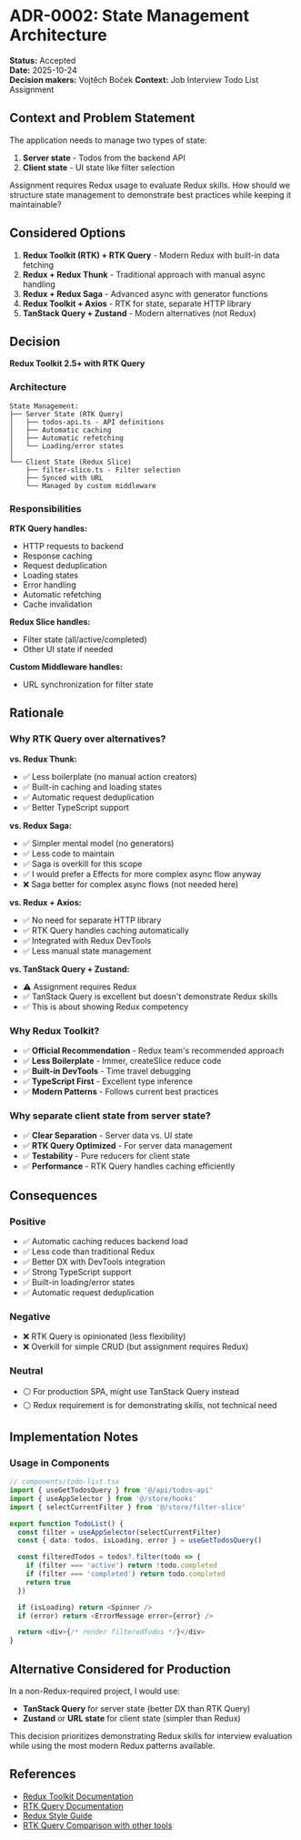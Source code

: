 # ADR-0002: State Management Architecture

**Status:** Accepted  
**Date:** 2025-10-24  
**Decision makers:** Vojtěch Boček
**Context:** Job Interview Todo List Assignment

## Context and Problem Statement

The application needs to manage two types of state:

1. **Server state** - Todos from the backend API
2. **Client state** - UI state like filter selection

Assignment requires Redux usage to evaluate Redux skills. How should we structure state management to demonstrate best practices while keeping it maintainable?

## Considered Options

1. **Redux Toolkit (RTK) + RTK Query** - Modern Redux with built-in data fetching
2. **Redux + Redux Thunk** - Traditional approach with manual async handling
3. **Redux + Redux Saga** - Advanced async with generator functions
4. **Redux Toolkit + Axios** - RTK for state, separate HTTP library
5. **TanStack Query + Zustand** - Modern alternatives (not Redux)

## Decision

**Redux Toolkit 2.5+ with RTK Query**

### Architecture

```
State Management:
├── Server State (RTK Query)
│   ├── todos-api.ts - API definitions
│   ├── Automatic caching
│   ├── Automatic refetching
│   └── Loading/error states
│
└── Client State (Redux Slice)
    ├── filter-slice.ts - Filter selection
    ├── Synced with URL
    └── Managed by custom middleware
```

### Responsibilities

**RTK Query handles:**

- HTTP requests to backend
- Response caching
- Request deduplication
- Loading states
- Error handling
- Automatic refetching
- Cache invalidation

**Redux Slice handles:**

- Filter state (all/active/completed)
- Other UI state if needed

**Custom Middleware handles:**

- URL synchronization for filter state

## Rationale

### Why RTK Query over alternatives?

**vs. Redux Thunk:**

- ✅ Less boilerplate (no manual action creators)
- ✅ Built-in caching and loading states
- ✅ Automatic request deduplication
- ✅ Better TypeScript support

**vs. Redux Saga:**

- ✅ Simpler mental model (no generators)
- ✅ Less code to maintain
- ✅ Saga is overkill for this scope
- ✅ I would prefer a Effects for more complex async flow anyway
- ❌ Saga better for complex async flows (not needed here)

**vs. Redux + Axios:**

- ✅ No need for separate HTTP library
- ✅ RTK Query handles caching automatically
- ✅ Integrated with Redux DevTools
- ✅ Less manual state management

**vs. TanStack Query + Zustand:**

- ⚠️ Assignment requires Redux
- ✅ TanStack Query is excellent but doesn't demonstrate Redux skills
- ✅ This is about showing Redux competency

### Why Redux Toolkit?

- ✅ **Official Recommendation** - Redux team's recommended approach
- ✅ **Less Boilerplate** - Immer, createSlice reduce code
- ✅ **Built-in DevTools** - Time travel debugging
- ✅ **TypeScript First** - Excellent type inference
- ✅ **Modern Patterns** - Follows current best practices

### Why separate client state from server state?

- ✅ **Clear Separation** - Server data vs. UI state
- ✅ **RTK Query Optimized** - For server data management
- ✅ **Testability** - Pure reducers for client state
- ✅ **Performance** - RTK Query handles caching efficiently

## Consequences

### Positive

- ✅ Automatic caching reduces backend load
- ✅ Less code than traditional Redux
- ✅ Better DX with DevTools integration
- ✅ Strong TypeScript support
- ✅ Built-in loading/error states
- ✅ Automatic request deduplication

### Negative

- ❌ RTK Query is opinionated (less flexibility)
- ❌ Overkill for simple CRUD (but assignment requires Redux)

### Neutral

- ⚪ For production SPA, might use TanStack Query instead
- ⚪ Redux requirement is for demonstrating skills, not technical need

## Implementation Notes

### Usage in Components

```typescript
// components/todo-list.tsx
import { useGetTodosQuery } from '@/api/todos-api'
import { useAppSelector } from '@/store/hooks'
import { selectCurrentFilter } from '@/store/filter-slice'

export function TodoList() {
  const filter = useAppSelector(selectCurrentFilter)
  const { data: todos, isLoading, error } = useGetTodosQuery()

  const filteredTodos = todos?.filter(todo => {
    if (filter === 'active') return !todo.completed
    if (filter === 'completed') return todo.completed
    return true
  })

  if (isLoading) return <Spinner />
  if (error) return <ErrorMessage error={error} />

  return <div>{/* render filteredTodos */}</div>
}
```

## Alternative Considered for Production

In a non-Redux-required project, I would use:

- **TanStack Query** for server state (better DX than RTK Query)
- **Zustand** or **URL state** for client state (simpler than Redux)

This decision prioritizes demonstrating Redux skills for interview evaluation while using the most modern Redux patterns available.

## References

- [Redux Toolkit Documentation](https://redux-toolkit.js.org/)
- [RTK Query Documentation](https://redux-toolkit.js.org/rtk-query/overview)
- [Redux Style Guide](https://redux.js.org/style-guide/)
- [RTK Query Comparison with other tools](https://redux-toolkit.js.org/rtk-query/comparison)
